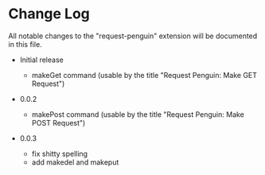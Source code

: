# Change Log

All notable changes to the "request-penguin" extension will be documented in this file.



- Initial release
    - makeGet command (usable by the title "Request Penguin: Make GET Request")
- 0.0.2
    - makePost command (usable by the title "Request Penguin: Make POST Request")
    
- 0.0.3
    - fix shitty spelling
    - add makedel and makeput
     